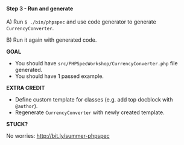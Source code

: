 #### Step 3 - Run and generate

A) Run `$ ./bin/phpspec` and use code generator to generate `CurrencyConverter`.

B) Run it again with generated code.

**GOAL**

* You should have `src/PHPSpecWorkshop/CurrencyConverter.php` file generated.
* You should have 1 passed example.

**EXTRA CREDIT**

* Define custom template for classes (e.g. add top docblock with `@author`).
* Regenerate `CurrencyConverter` with newly created template.

**STUCK?**

No worries: http://bit.ly/summer-phpspec
